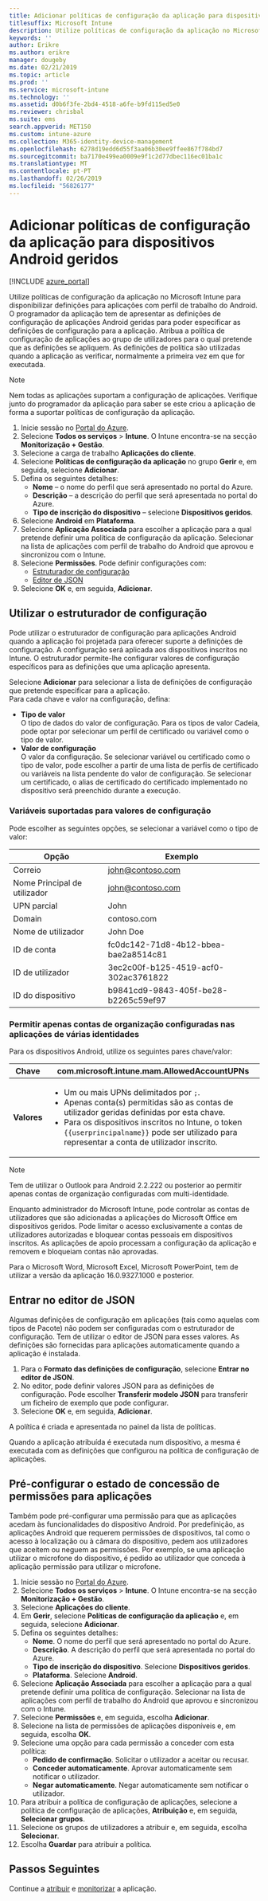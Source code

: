 ```yaml
---
title: Adicionar políticas de configuração da aplicação para dispositivos Android geridos
titlesuffix: Microsoft Intune
description: Utilize políticas de configuração da aplicação no Microsoft Intune para disponibilizar definições quando os utilizadores executarem uma aplicação com perfil de trabalho do Android.
keywords: ''
author: Erikre
ms.author: erikre
manager: dougeby
ms.date: 02/21/2019
ms.topic: article
ms.prod: ''
ms.service: microsoft-intune
ms.technology: ''
ms.assetid: d0b6f3fe-2bd4-4518-a6fe-b9fd115ed5e0
ms.reviewer: chrisbal
ms.suite: ems
search.appverid: MET150
ms.custom: intune-azure
ms.collection: M365-identity-device-management
ms.openlocfilehash: 6278d19edd6d55f3aa06b30ee9ffee867f784bd7
ms.sourcegitcommit: ba7170e499ea0009e9f1c2d77dbec116ec01ba1c
ms.translationtype: MT
ms.contentlocale: pt-PT
ms.lasthandoff: 02/26/2019
ms.locfileid: "56826177"
---
```

# <a name="add-app-configuration-policies-for-managed-android-devices"></a>Adicionar políticas de configuração da aplicação para dispositivos Android geridos

[!INCLUDE [azure_portal](./includes/azure_portal.md)]

Utilize políticas de configuração da aplicação no Microsoft Intune para disponibilizar definições para aplicações com perfil de trabalho do Android. O programador da aplicação tem de apresentar as definições de configuração de aplicações Android geridas para poder especificar as definições de configuração para a aplicação. Atribua a política de configuração de aplicações ao grupo de utilizadores para o qual pretende que as definições se apliquem.  As definições de política são utilizadas quando a aplicação as verificar, normalmente a primeira vez em que for executada.

> [!Note]  
> Nem todas as aplicações suportam a configuração de aplicações. Verifique junto do programador da aplicação para saber se este criou a aplicação de forma a suportar políticas de configuração da aplicação.

1. Inicie sessão no [Portal do Azure](https://portal.azure.com).
2. Selecione **Todos os serviços** > **Intune**. O Intune encontra-se na secção **Monitorização + Gestão**.
3. Selecione a carga de trabalho **Aplicações do cliente**.
4. Selecione **Políticas de configuração da aplicação** no grupo **Gerir** e, em seguida, selecione **Adicionar**.
5. Defina os seguintes detalhes:
    - **Nome** – o nome do perfil que será apresentado no portal do Azure.
    - **Descrição** – a descrição do perfil que será apresentada no portal do Azure.
    - **Tipo de inscrição do dispositivo** – selecione **Dispositivos geridos**.
6. Selecione **Android** em **Plataforma**.
7. Selecione **Aplicação Associada** para escolher a aplicação para a qual pretende definir uma política de configuração da aplicação. Selecionar na lista de aplicações com perfil de trabalho do Android que aprovou e sincronizou com o Intune.
8. Selecione **Permissões**. Pode definir configurações com:
    - [Estruturador de configuração](#use-the-configuration-designer)
    - [Editor de JSON](#enter-the-json-editor)
9. Selecione **OK** e, em seguida, **Adicionar**.

## <a name="use-the-configuration-designer"></a>Utilizar o estruturador de configuração

Pode utilizar o estruturador de configuração para aplicações Android quando a aplicação foi projetada para oferecer suporte a definições de configuração. A configuração será aplicada aos dispositivos inscritos no Intune. O estruturador permite-lhe configurar valores de configuração específicos para as definições que uma aplicação apresenta.

Selecione **Adicionar** para selecionar a lista de definições de configuração que pretende especificar para a aplicação.  
Para cada chave e valor na configuração, defina:

  - **Tipo de valor**  
    O tipo de dados do valor de configuração. Para os tipos de valor Cadeia, pode optar por selecionar um perfil de certificado ou variável como o tipo de valor.
  - **Valor de configuração**  
    O valor da configuração. Se selecionar variável ou certificado como o tipo de valor, pode escolher a partir de uma lista de perfis de certificado ou variáveis na lista pendente do valor de configuração.  Se selecionar um certificado, o alias de certificado do certificado implementado no dispositivo será preenchido durante a execução.
    
### <a name="supported-variables-for-configuration-values"></a>Variáveis suportadas para valores de configuração

Pode escolher as seguintes opções, se selecionar a variável como o tipo de valor:

| Opção | Exemplo |
|----|----|
| Correio | john@contoso.com |
| Nome Principal de utilizador | john@contoso.com |
| UPN parcial | John |
| Domain | contoso.com |
| Nome de utilizador | John Doe |
| ID de conta | fc0dc142-71d8-4b12-bbea-bae2a8514c81 |
| ID de utilizador | 3ec2c00f-b125-4519-acf0-302ac3761822 |
| ID do dispositivo | b9841cd9-9843-405f-be28-b2265c59ef97 |

### <a name="allow-only-configured-organization-accounts-in-multi-identity-apps"></a>Permitir apenas contas de organização configuradas nas aplicações de várias identidades 

Para os dispositivos Android, utilize os seguintes pares chave/valor:

| **Chave** | com.microsoft.intune.mam.AllowedAccountUPNs |
|--------|-------------------------------------------------------------------------------------------------------------------------------------------------------------------------------------------------------------------------------|
| **Valores** | <ul><li>Um ou mais UPNs delimitados por <code>;</code>.</li><li>Apenas conta(s) permitidas são as contas de utilizador geridas definidas por esta chave.</li><li> Para os dispositivos inscritos no Intune, o token <code>{{userprincipalname}}</code> pode ser utilizado para representar a conta de utilizador inscrito.</li></ul> |

   > [!NOTE]
   > Tem de utilizar o Outlook para Android 2.2.222 ou posterior ao permitir apenas contas de organização configuradas com multi-identidade.<p></p>
   > Enquanto administrador do Microsoft Intune, pode controlar as contas de utilizadores que são adicionadas a aplicações do Microsoft Office em dispositivos geridos. Pode limitar o acesso exclusivamente a contas de utilizadores autorizadas e bloquear contas pessoais em dispositivos inscritos. As aplicações de apoio processam a configuração da aplicação e removem e bloqueiam contas não aprovadas.<p></p>
   > Para o Microsoft Word, Microsoft Excel, Microsoft PowerPoint, tem de utilizar a versão da aplicação 16.0.9327.1000 e posterior. 

## <a name="enter-the-json-editor"></a>Entrar no editor de JSON

Algumas definições de configuração em aplicações (tais como aquelas com tipos de Pacote) não podem ser configuradas com o estruturador de configuração. Tem de utilizar o editor de JSON para esses valores. As definições são fornecidas para aplicações automaticamente quando a aplicação é instalada.

1. Para o **Formato das definições de configuração**, selecione **Entrar no editor de JSON**.
2. No editor, pode definir valores JSON para as definições de configuração. Pode escolher **Transferir modelo JSON** para transferir um ficheiro de exemplo que pode configurar.
3. Selecione **OK** e, em seguida, **Adicionar**.

A política é criada e apresentada no painel da lista de políticas.

Quando a aplicação atribuída é executada num dispositivo, a mesma é executada com as definições que configurou na política de configuração de aplicações.

## <a name="preconfigure-the-permissions-grant-state-for-apps"></a>Pré-configurar o estado de concessão de permissões para aplicações

Também pode pré-configurar uma permissão para que as aplicações acedam às funcionalidades do dispositivo Android. Por predefinição, as aplicações Android que requerem permissões de dispositivos, tal como o acesso à localização ou à câmara do dispositivo, pedem aos utilizadores que aceitem ou neguem as permissões. Por exemplo, se uma aplicação utilizar o microfone do dispositivo, é pedido ao utilizador que conceda à aplicação permissão para utilizar o microfone.

1. Inicie sessão no [Portal do Azure](https://portal.azure.com).
2. Selecione **Todos os serviços** > **Intune**. O Intune encontra-se na secção **Monitorização + Gestão**.
3. Selecione **Aplicações do cliente**.
3. Em **Gerir**, selecione **Políticas de configuração da aplicação** e, em seguida, selecione **Adicionar**.
4. Defina os seguintes detalhes:
    - **Nome**. O nome do perfil que será apresentado no portal do Azure.
    - **Descrição**. A descrição do perfil que será apresentada no portal do Azure.
    - **Tipo de inscrição do dispositivo**. Selecione **Dispositivos geridos**.
    - **Plataforma**. Selecione **Android**.
5. Selecione **Aplicação Associada** para escolher a aplicação para a qual pretende definir uma política de configuração. Selecionar na lista de aplicações com perfil de trabalho do Android que aprovou e sincronizou com o Intune.
6. Selecione **Permissões** e, em seguida, escolha **Adicionar**.
7. Selecione na lista de permissões de aplicações disponíveis e, em seguida, escolha **OK**.
8. Selecione uma opção para cada permissão a conceder com esta política:
    - **Pedido de confirmação**. Solicitar o utilizador a aceitar ou recusar.
    - **Conceder automaticamente**. Aprovar automaticamente sem notificar o utilizador.
    - **Negar automaticamente**. Negar automaticamente sem notificar o utilizador.
9. Para atribuir a política de configuração de aplicações, selecione a política de configuração de aplicações, **Atribuição** e, em seguida, **Selecionar grupos**.
10. Selecione os grupos de utilizadores a atribuir e, em seguida, escolha **Selecionar**.
11. Escolha **Guardar** para atribuir a política.

## <a name="next-steps"></a>Passos Seguintes

Continue a [atribuir](apps-deploy.md) e [monitorizar](apps-monitor.md) a aplicação.

